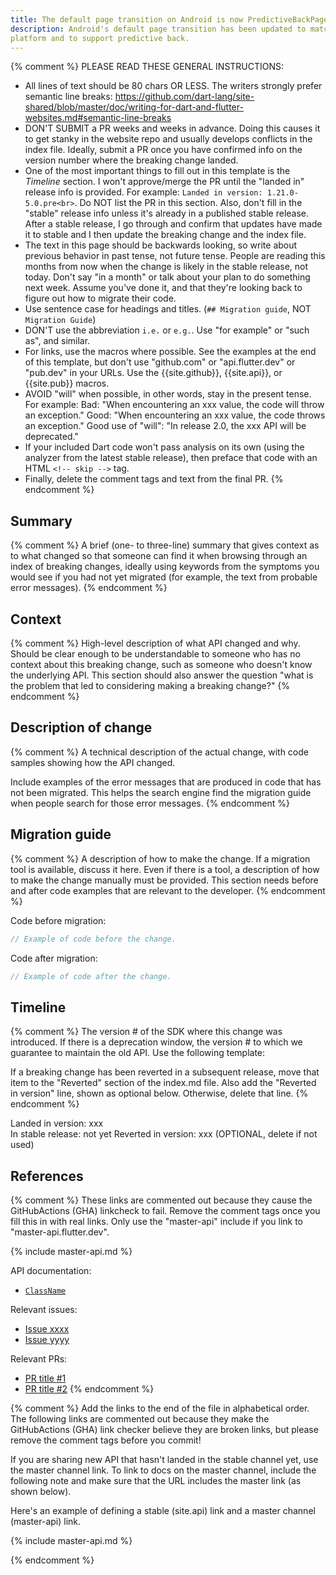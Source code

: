 ```yaml
---
title: The default page transition on Android is now PredictiveBackPageTransitionBuilder
description: Android's default page transition has been updated to match the
platform and to support predictive back.
---
```


{% comment %}
  PLEASE READ THESE GENERAL INSTRUCTIONS:
  * All lines of text should be 80 chars OR LESS.
    The writers strongly prefer semantic line breaks:
    https://github.com/dart-lang/site-shared/blob/master/doc/writing-for-dart-and-flutter-websites.md#semantic-line-breaks
  * DON'T SUBMIT a PR weeks and weeks in advance.
    Doing this causes it to get stanky in the website
    repo and usually develops conflicts in the index file.
    Ideally, submit a PR once you have confirmed
    info on the version number where the breaking
    change landed.
  * One of the most important things to fill out 
    in this template is the *Timeline* section.
    I won't approve/merge the PR until the "landed in"
    release info is provided. For example:
    `Landed in version: 1.21.0-5.0.pre<br>`.
    Do NOT list the PR in this section. Also, don't
    fill in the "stable" release info unless it's
    already in a published stable release.
    After a stable release, I go through and confirm
    that updates have made it to stable and I then
    update the breaking change and the index file.
  * The text in this page should be backwards looking,
    so write about previous behavior in past tense,
    not future tense. People are reading this months
    from now when the change is likely in the stable
    release, not today. Don't say "in a month" or
    talk about your plan to do something next week.
    Assume you've done it, and that they're looking
    back to figure out how to migrate their code.
  * Use sentence case for headings and titles.
    (`## Migration guide`, NOT `Migration Guide`)
  * DON'T use the abbreviation `i.e.` or `e.g.`.
    Use "for example" or "such as", and similar.
  * For links, use the macros where possible.
    See the examples at the end of this template,
    but don't use "github.com" or "api.flutter.dev" or
    "pub.dev" in your URLs. Use the {{site.github}},
    {{site.api}}, or {{site.pub}} macros.
  * AVOID "will" when possible, in other words,
    stay in the present tense. For example:
    Bad: "When encountering an xxx value,
          the code will throw an exception."
    Good: "When encountering an xxx value,
           the code throws an exception."
    Good use of "will": "In release 2.0, the xxx API
          will be deprecated."
  * If your included Dart code won't pass analysis
    on its own (using the analyzer from the latest
    stable release), then preface that code with an
    HTML `<!-- skip -->` tag.
  * Finally, delete the comment tags and text from the
    final PR.
{% endcomment %}

## Summary

{% comment %}
  A brief (one- to three-line) summary that gives
  context as to what changed so that someone can
  find it when browsing through an index of
  breaking changes, ideally using keywords from
  the symptoms you would see if you had not yet
  migrated (for example, the text from probable
  error messages).
{% endcomment %}

## Context

{% comment %}
  High-level description of what API changed and why.
  Should be clear enough to be understandable to someone
  who has no context about this breaking change,
  such as someone who doesn't know the underlying API.
  This section should also answer the question
  "what is the problem that led to considering making
  a breaking change?"
{% endcomment %}

## Description of change

{% comment %}
A technical description of the actual change,
with code samples showing how the API changed.

Include examples of the error messages that are produced
in code that has not been migrated. This helps the search
engine find the migration guide when people search for those
error messages.
{% endcomment %}

## Migration guide

{% comment %}
  A description of how to make the change.
  If a migration tool is available,
  discuss it here. Even if there is a tool,
  a description of how to make the change manually
  must be provided. This section needs before and
  after code examples that are relevant to the
  developer.
{% endcomment %}

Code before migration:

<!-- skip -->
```dart
// Example of code before the change.
```

Code after migration:

<!-- skip -->
```dart
// Example of code after the change.
```

## Timeline

{% comment %}
  The version # of the SDK where this change was
  introduced.  If there is a deprecation window,
  the version # to which we guarantee to maintain
  the old API. Use the following template:

  If a breaking change has been reverted in a
  subsequent release, move that item to the
  "Reverted" section of the index.md file.
  Also add the "Reverted in version" line,
  shown as optional below. Otherwise, delete
  that line.
{% endcomment %}

Landed in version: xxx<br>
In stable release: not yet
Reverted in version: xxx  (OPTIONAL, delete if not used)

## References

{% comment %}
  These links are commented out because they
  cause the GitHubActions (GHA) linkcheck to fail.
  Remove the comment tags once you fill this in with
  real links. Only use the "master-api" include if
  you link to "master-api.flutter.dev".

{% include master-api.md %}

API documentation:

* [`ClassName`][]

Relevant issues:

* [Issue xxxx][]
* [Issue yyyy][]

Relevant PRs:

* [PR title #1][]
* [PR title #2][]
{% endcomment %}

{% comment %}
  Add the links to the end of the file in alphabetical order.
  The following links are commented out because they make
  the GitHubActions (GHA) link checker believe they are broken links,
  but please remove the comment tags before you commit!

  If you are sharing new API that hasn't landed in
  the stable channel yet, use the master channel link.
  To link to docs on the master channel,
  include the following note and make sure that
  the URL includes the master link (as shown below).

  Here's an example of defining a stable (site.api) link
  and a master channel (master-api) link.

<!-- Stable channel link: -->
[`ClassName`]: {{site.api}}/flutter/[link_to_relevant_page].html

<!-- Master channel link: -->
{% include master-api.md %}

[`ClassName`]: https://master-api.flutter.dev/flutter/[link_to_relevant_page].html

[Issue xxxx]: {{site.github}}/flutter/flutter/issues/[link_to_actual_issue]
[Issue yyyy]: {{site.github}}/flutter/flutter/issues/[link_to_actual_issue]
[PR title #1]: {{site.github}}/flutter/flutter/pull/[link_to_actual_pr]
[PR title #2]: {{site.github}}/flutter/flutter/pull/[link_to_actual_pr]
{% endcomment %}
